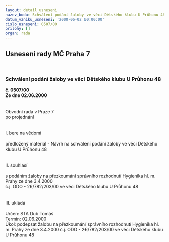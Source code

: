 ```yaml
---
layout: detail_usneseni
nazev_bodu: Schválení podání žaloby ve věci Dětského klubu U Průhonu 48
datum_vzniku_usneseni: '2000-06-02 00:00:00'
cislo_usneseni: 0507/00
prilohy: []
organ: rada
---
```

<div id="ucUsn_pList" class="usn">
	<span><h2>Usnesení rady MČ Praha 7 </h2>
<br></span><div class="standBody">
<span><h3>Schválení podání žaloby ve věci Dětského klubu U Průhonu 48</h3></span><div class="center">
		<strong>č. 0507/00</strong><br>
	</div>
<div class="center">
		<strong>Ze dne 02.06.2000</strong><br><br>
	</div>     <br>Obvodní rada v Praze 7<br>po projednání<br><br><br>I.	bere na vědomí<br><br> předložený materiál - Návrh na schválení podání žaloby ve věci Dětského klubu U Průhonu 48<br><br><br>II.	souhlasí <br><br>s podáním žaloby na přezkoumání správního rozhodnutí Hygienika hl. m. Prahy ze dne 3.4.2000 <br>č.j. ODO - 26/782/203/00 ve věci Dětského klubu U Průhonu 48<br><br><br>III.	ukládá <br><br> Určen:	     	STA Dub Tomáš<br>Termín: 02.06.2000<br>Úkol:	podepsat žalobu na přezkoumání správního rozhodnutí Hygienika hl. m. Prahy ze dne 3.4.2000 č.j. ODO - 26/782/203/00 ve věci Dětského klubu U Průhonu 48 <br> </div>
</div>